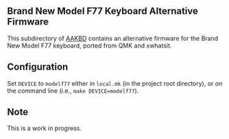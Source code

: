 ## Brand New Model F77 Keyboard Alternative Firmware

This subdirectory of [AAKBD](https://github.com/arkku/aakbd) contains an
alternative firmware for the Brand New Model F77 keyboard, ported from
QMK and xwhatsit.

## Configuration

Set `DEVICE` to `modelf77` either in `local.mk` (in the project root directory),
or on the command line (i.e., `make DEVICE=modelf77`).

## Note

This is a work in progress.
